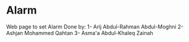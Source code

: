 # Alarm
Web page to set Alarm
Done by:
1- Arij Abdul-Rahman Abdul-Moghni
2- Ashjan Mohammed Qahtan
3- Asma'a Abdul-Khaleq Zainah
